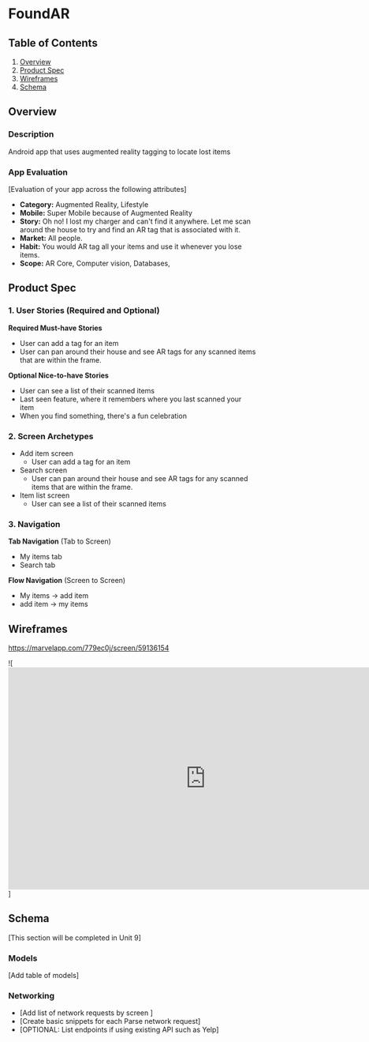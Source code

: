 # FoundAR

## Table of Contents
1. [Overview](#Overview)
1. [Product Spec](#Product-Spec)
1. [Wireframes](#Wireframes)
2. [Schema](#Schema)

## Overview
### Description
Android app that uses augmented reality tagging to locate lost items

### App Evaluation
[Evaluation of your app across the following attributes]
- **Category:** Augmented Reality, Lifestyle
- **Mobile:** Super Mobile because of Augmented Reality
- **Story:** Oh no! I lost my charger and can't find it anywhere. Let me scan around the house to try and find an AR tag that is associated with it. 
- **Market:** All people.
- **Habit:** You would AR tag all your items and use it whenever you lose items.  
- **Scope:** AR Core, Computer vision, Databases, 

## Product Spec

### 1. User Stories (Required and Optional)

**Required Must-have Stories**

* User can add a tag for an item
* User can pan around their house and see AR tags for any scanned items that are within the frame. 

**Optional Nice-to-have Stories**

* User can see a list of their scanned items
* Last seen feature, where it remembers where you last scanned your item
* When you find something, there's a fun celebration

### 2. Screen Archetypes

* Add item screen
    * User can add a tag for an item
* Search screen
    * User can pan around their house and see AR tags for any scanned items that are within the frame. 
* Item list screen
    * User can see a list of their scanned items

### 3. Navigation

**Tab Navigation** (Tab to Screen)

* My items tab
* Search tab

**Flow Navigation** (Screen to Screen)

* My items -> add item
* add item -> my items



## Wireframes

https://marvelapp.com/779ec0j/screen/59136154

![<iframe style="border: none;" width="800" height="450" src="https://www.figma.com/embed?embed_host=share&url=https%3A%2F%2Fwww.figma.com%2Ffile%2FPw2RYAVa3cl1oWv9Y8AbwhvO%2FUntitled%3Fnode-id%3D0%253A1" allowfullscreen></iframe>]

## Schema 
[This section will be completed in Unit 9]
### Models
[Add table of models]
### Networking
- [Add list of network requests by screen ]
- [Create basic snippets for each Parse network request]
- [OPTIONAL: List endpoints if using existing API such as Yelp]
